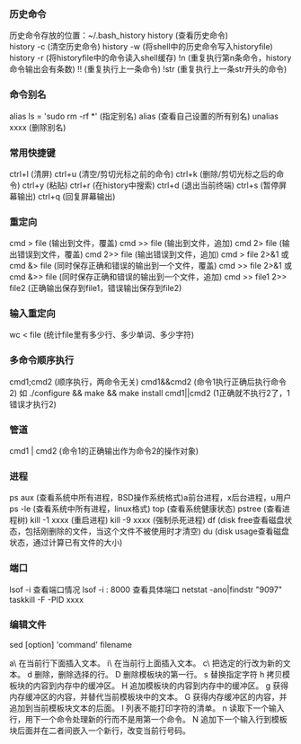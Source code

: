 ### 历史命令
历史命令存放的位置：~/.bash_history
history     (查看历史命令)    
history -c  (清空历史命令)
history -w  (将shell中的历史命令写入historyfile)
history -r  (将historyfile中的命令读入shell缓存)
!n  (重复执行第n条命令，history命令输出会有条数)
!!  (重复执行上一条命令)
!str    (重复执行上一条str开头的命令)

### 命令别名
alias ls = 'sudo rm -rf *' (指定别名)
alias   (查看自己设置的所有别名)
unalias xxxx    (删除别名)

### 常用快捷键
ctrl+l  (清屏)
ctrl+u  (清空/剪切光标之前的命令)
ctrl+k  (删除/剪切光标之后的命令)
ctrl+y  (粘贴)
ctrl+r  (在history中搜索)
ctrl+d  (退出当前终端)
ctrl+s  (暂停屏幕输出)
ctrl+q  (回复屏幕输出)

### 重定向
cmd > file  (输出到文件，覆盖)
cmd >> file     (输出到文件，追加)
cmd 2> file (输出错误到文件，覆盖)
cmd 2>> file (输出错误到文件，追加)
cmd > file 2>&1 或  cmd &> file (同时保存正确和错误的输出到一个文件，覆盖)
cmd >> file 2>&1  或  cmd &>> file (同时保存正确和错误的输出到一个文件，追加)
cmd >> file1 2>> file2  (正确输出保存到file1，错误输出保存到file2)

### 输入重定向
wc < file   (统计file里有多少行、多少单词、多少字符)

### 多命令顺序执行
cmd1;cmd2   (顺序执行，两命令无关)
cmd1&&cmd2  (命令1执行正确后执行命令2)  如 ./configure && make && make install
cmd1||cmd2  (1正确就不执行2了，1错误才执行2)

### 管道
cmd1 | cmd2 (命令1的正确输出作为命令2的操作对象)

### 进程
ps aux (查看系统中所有进程，BSD操作系统格式)a前台进程，x后台进程，u用户
ps -le   (查看系统中所有进程，linux格式)
top (查看系统健康状态)
pstree  (查看进程树)
kill -1 xxxx    (重启进程)
kill -9 xxxx    (强制杀死进程)
df (disk free查看磁盘状态，包括刚删除的文件，当这个文件不被使用时才清空)
du (disk usage查看磁盘状态，通过计算已有文件的大小)

### 端口
lsof -i 查看端口情况
lsof -i : 8000 查看具体端口
netstat -ano|findstr "9097"
taskkill -F -PID xxxx

### 编辑文件
sed [option] 'command' filename

a\ 在当前行下面插入文本。
i\ 在当前行上面插入文本。
c\ 把选定的行改为新的文本。
d 删除，删除选择的行。
D 删除模板块的第一行。
s 替换指定字符
h 拷贝模板块的内容到内存中的缓冲区。
H 追加模板块的内容到内存中的缓冲区。
g 获得内存缓冲区的内容，并替代当前模板块中的文本。
G 获得内存缓冲区的内容，并追加到当前模板块文本的后面。
l 列表不能打印字符的清单。
n 读取下一个输入行，用下一个命令处理新的行而不是用第一个命令。
N 追加下一个输入行到模板块后面并在二者间嵌入一个新行，改变当前行号码。